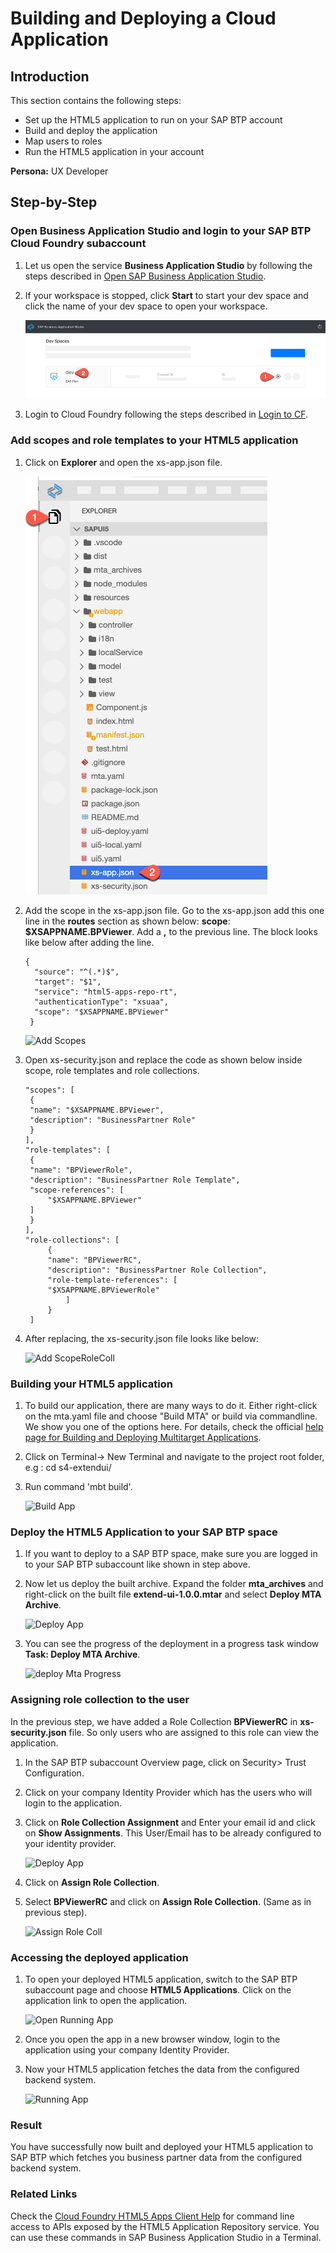 
# Building and Deploying a Cloud Application

## Introduction

This section contains the following steps:
* Set up the HTML5 application to run on your SAP BTP account
* Build and deploy the application
* Map users to roles
* Run the HTML5 application in your account

**Persona:** UX Developer

## Step-by-Step

### Open Business Application Studio and login to your SAP BTP Cloud Foundry subaccount

1. Let us open the service **Business Application Studio** by following the steps described in [Open SAP Business Application Studio](../develop/README.md#open-sap-business-application-studio).
2. If your workspace is stopped, click **Start** to start your dev space and click the name of your dev space to open your workspace.

   ![Start Workspace](./images/startWorkspace.png)

3. Login to Cloud Foundry following the steps described in [Login to CF](../develop/README.md#login-to-cloud-foundry-in-sap-business-application-studio).


### Add scopes and role templates to your HTML5 application
 
1. Click on **Explorer** and open the xs-app.json file.

   ![Open Explorer](./images/openExplorer.png)
   
2. Add the scope in the xs-app.json file. Go to the xs-app.json add this one line in the **routes** section as shown below: **scope**: **$XSAPPNAME.BPViewer**. Add a **,** to the previous line. The block looks like below after adding the line.

   ```
   {
     "source": "^(.*)$",
     "target": "$1",
     "service": "html5-apps-repo-rt",
     "authenticationType": "xsuaa",
     "scope": "$XSAPPNAME.BPViewer"
    }
    ```
    
   ![Add Scopes](./images/scopesxs-app.png)
    
 
3. Open xs-security.json and replace the code as shown below inside scope, role templates and role collections.

    ```
    "scopes": [
     {
     "name": "$XSAPPNAME.BPViewer",
     "description": "BusinessPartner Role"
     }
    ],
    "role-templates": [
     {
     "name": "BPViewerRole",
     "description": "BusinessPartner Role Template",
     "scope-references": [
         "$XSAPPNAME.BPViewer"
     ]
     }
    ],
    "role-collections": [
         {
         "name": "BPViewerRC",
         "description": "BusinessPartner Role Collection",
         "role-template-references": [
         "$XSAPPNAME.BPViewerRole"
             ]
         }
     ]
    
    ```
 
4. After replacing, the xs-security.json file looks like below:

    ![Add ScopeRoleColl](./images/addScopeRoleColl.png)
    
### Building your HTML5 application
   
1. To build our application, there are many ways to do it. Either right-click on the mta.yaml file and choose "Build MTA" or build via commandline. We show you one of the options here. For details, check the official [help page for Building and Deploying Multitarget Applications](https://help.sap.com/viewer/9d1db9835307451daa8c930fbd9ab264/Cloud/en-US/97ef204c568c4496917139cee61224a6.html). 
2. Click on Terminal-> New Terminal and navigate to the project root folder, e.g : cd s4-extendui/
3. Run command 'mbt build'.

    ![Build App](./images/BuildApp.png)
    
    
### Deploy the HTML5 Application to your SAP BTP space

1. If you want to deploy to a SAP BTP space, make sure you are logged in to your SAP BTP subaccount like shown in step above. 
2. Now let us deploy the built archive. Expand the folder **mta_archives** and right-click on the built file **extend-ui-1.0.0.mtar** and select **Deploy MTA Archive**.

    ![Deploy App](./images/DeployApp.png)
    
3. You can see the progress of the deployment in a progress task window **Task: Deploy MTA Archive**.
   
   ![deploy Mta Progress](./images/deployMtaProgress.png)


### Assigning role collection to the user

In the previous step, we have added a Role Collection **BPViewerRC** in **xs-security.json** file. So only users who are assigned to this role can view the application. 


1. In the SAP BTP subaccount Overview page, click on Security> Trust Configuration.
2. Click on your company Identity Provider which has the users who will login to the application. 
3. Click on **Role Collection Assignment** and Enter your email id and click on **Show Assignments**. This User/Email has to be already configured to your identity provider.

   ![Deploy App](./images/checkRoleColl.png)
   
4. Click on **Assign Role Collection**.
5. Select **BPViewerRC** and click on **Assign Role Collection**. (Same as in previous step).

   ![Assign Role Coll](./images/assignRoleColl.png)
   
### Accessing the deployed application

   
1. To open your deployed HTML5 application, switch to the SAP BTP subaccount page and choose **HTML5 Applications**. Click on the application link to open the application. 
  
   ![Open Running App](./images/openHTML5App.png)
     
2. Once you open the app in a new browser window, login to the application using your company Identity Provider.
3. Now your HTML5 application fetches the data from the configured backend system.

   ![Running App](./images/RunningApp.png)

### Result
You have successfully now built and deployed your HTML5 application to SAP BTP which fetches you business partner data from the configured backend system. 

### Related Links

Check the [Cloud Foundry HTML5 Apps Client Help](https://github.com/SAP/cf-html5-apps-repo-cli-plugin) for command line access to APIs exposed by the HTML5 Application Repository service. You can use these commands in SAP Business Application Studio in a Terminal. 
